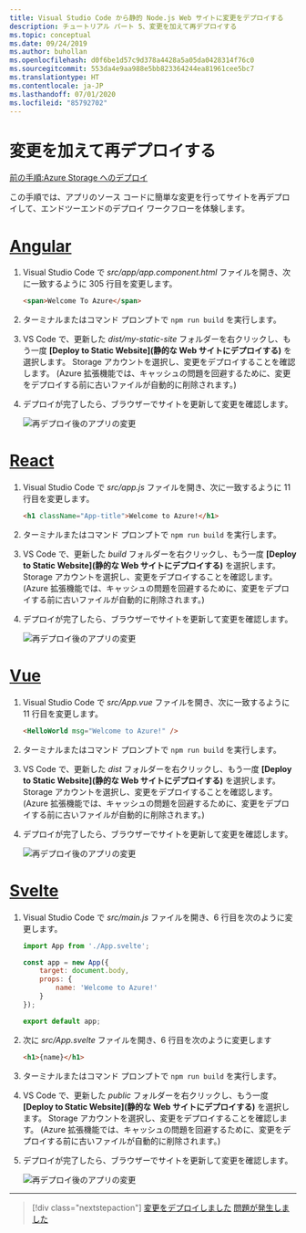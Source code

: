 ```yaml
---
title: Visual Studio Code から静的 Node.js Web サイトに変更をデプロイする
description: チュートリアル パート 5、変更を加えて再デプロイする
ms.topic: conceptual
ms.date: 09/24/2019
ms.author: buhollan
ms.openlocfilehash: d0f6be1d57c9d378a4428a5a05da0428314f76c0
ms.sourcegitcommit: 553da4e9aa988e5bb823364244ea81961cee5bc7
ms.translationtype: HT
ms.contentlocale: ja-JP
ms.lasthandoff: 07/01/2020
ms.locfileid: "85792702"
---
```

# <a name="make-changes-and-redeploy"></a>変更を加えて再デプロイする

[前の手順:Azure Storage へのデプロイ](tutorial-vscode-static-website-node-04.md)

この手順では、アプリのソース コードに簡単な変更を行ってサイトを再デプロイして、エンドツーエンドのデプロイ ワークフローを体験します。

# <a name="angular"></a>[Angular](#tab/angular)

1. Visual Studio Code で _src/app/app.component.html_ ファイルを開き、次に一致するように 305 行目を変更します。

    ```html
    <span>Welcome To Azure</span>
    ```

1. ターミナルまたはコマンド プロンプトで `npm run build` を実行します。

1. VS Code で、更新した _dist/my-static-site_ フォルダーを右クリックし、もう一度 **[Deploy to Static Website]\(静的な Web サイトにデプロイする\)** を選択します。 Storage アカウントを選択し、変更をデプロイすることを確認します。 (Azure 拡張機能では、キャッシュの問題を回避するために、変更をデプロイする前に古いファイルが自動的に削除されます。)

1. デプロイが完了したら、ブラウザーでサイトを更新して変更を確認します。

    ![再デプロイ後のアプリの変更](media/static-website/updated-azure-app-angular.png)

# <a name="react"></a>[React](#tab/react)

1. Visual Studio Code で _src/app.js_ ファイルを開き、次に一致するように 11 行目を変更します。

    ```html
    <h1 className="App-title">Welcome to Azure!</h1>
    ```

1. ターミナルまたはコマンド プロンプトで `npm run build` を実行します。

1. VS Code で、更新した _build_ フォルダーを右クリックし、もう一度 **[Deploy to Static Website]\(静的な Web サイトにデプロイする\)** を選択します。 Storage アカウントを選択し、変更をデプロイすることを確認します。 (Azure 拡張機能では、キャッシュの問題を回避するために、変更をデプロイする前に古いファイルが自動的に削除されます。)

1. デプロイが完了したら、ブラウザーでサイトを更新して変更を確認します。

    ![再デプロイ後のアプリの変更](media/static-website/updated-azure-app-react.png)

# <a name="vue"></a>[Vue](#tab/vue)

1. Visual Studio Code で _src/App.vue_ ファイルを開き、次に一致するように 11 行目を変更します。

    ```html
    <HelloWorld msg="Welcome to Azure!" />
    ```

1. ターミナルまたはコマンド プロンプトで `npm run build` を実行します。

1. VS Code で、更新した _dist_ フォルダーを右クリックし、もう一度 **[Deploy to Static Website]\(静的な Web サイトにデプロイする\)** を選択します。 Storage アカウントを選択し、変更をデプロイすることを確認します。 (Azure 拡張機能では、キャッシュの問題を回避するために、変更をデプロイする前に古いファイルが自動的に削除されます。)

1. デプロイが完了したら、ブラウザーでサイトを更新して変更を確認します。

    ![再デプロイ後のアプリの変更](media/static-website/updated-azure-app-vue.png)

# <a name="svelte"></a>[Svelte](#tab/svelte)

1. Visual Studio Code で _src/main.js_ ファイルを開き、6 行目を次のように変更します。

    ```js
    import App from './App.svelte';

    const app = new App({
        target: document.body,
        props: {
            name: 'Welcome to Azure!'
        }
    });

    export default app;
    ```

2. 次に _src/App.svelte_ ファイルを開き、6 行目を次のように変更します

    ```html
    <h1>{name}</h1>
    ```

1. ターミナルまたはコマンド プロンプトで `npm run build` を実行します。

1. VS Code で、更新した _public_ フォルダーを右クリックし、もう一度 **[Deploy to Static Website]\(静的な Web サイトにデプロイする\)** を選択します。 Storage アカウントを選択し、変更をデプロイすることを確認します。 (Azure 拡張機能では、キャッシュの問題を回避するために、変更をデプロイする前に古いファイルが自動的に削除されます。)

1. デプロイが完了したら、ブラウザーでサイトを更新して変更を確認します。

    ![再デプロイ後のアプリの変更](media/static-website/updated-azure-app-svelte.png)

---

> [!div class="nextstepaction"]
> [変更をデプロイしました](tutorial-vscode-static-website-node-06.md) [問題が発生しました](https://www.research.net/r/PWZWZ52?tutorial=node-deployment-staticwebsite&step=code-change)
